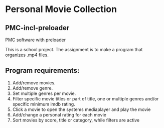# Personal Movie Collection
## PMC-incl-preloader
PMC software with preloader

This is a school project. The assignment is to make a program that organizes .mp4 files.

## Program requirements:
1. Add/remove movies. 
2. Add/remove genre.
3. Set multiple genres per movie.
4. Filter specific movie titles or part of title, one or multiple genres and/or specific minimum imdb rating.
5. Click a movie to open the systems mediaplayer and play the movie
6. Add/change a personal rating for each movie
7. Sort movies by score, title or category, while filters are active
